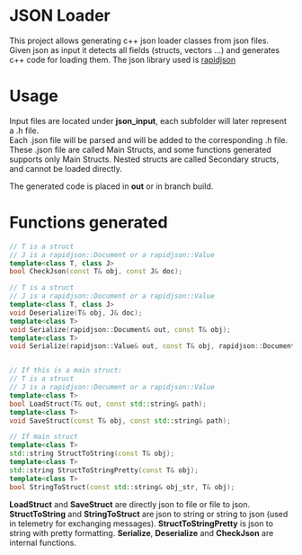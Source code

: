 # JSON Loader
This project allows generating c++ json loader classes from json files.  
Given json as input it detects all fields (structs, vectors ...) and generates c++ code for loading them.
The json library used is [rapidjson](git@github.com:Tencent/rapidjson.git)

# Usage
Input files are located under **json_input**, each subfolder will later represent a .h file.  
Each .json file will be parsed and will be added to the corresponding .h file. These .json file are called Main Structs, and some functions generated supports only Main Structs.
Nested structs are called Secondary structs, and cannot be loaded directly.

The generated code is placed in **out** or in branch build.

# Functions generated
~~~c++
// T is a struct
// J is a rapidjson::Document or a rapidjson::Value
template<class T, class J>
bool CheckJson(const T& obj, const J& doc);

// T is a struct
// J is a rapidjson::Document or a rapidjson::Value
template<class T, class J>
void Deserialize(T& obj, J& doc);
template<class T>
void Serialize(rapidjson::Document& out, const T& obj);
template<class T>
void Serialize(rapidjson::Value& out, const T& obj, rapidjson::Document::AllocatorType& alloc);


// If this is a main struct:
// T is a struct
// J is a rapidjson::Document or a rapidjson::Value
template<class T>
bool LoadStruct(T& out, const std::string& path);
template<class T>
void SaveStruct(const T& obj, const std::string& path);

// If main struct
template<class T>
std::string StructToString(const T& obj);
template<class T>
std::string StructToStringPretty(const T& obj);
template<class T>
bool StringToStruct(const std::string& obj_str, T& obj);
~~~


**LoadStruct** and **SaveStruct** are directly json to file or file to json.
**StructToString** and **StringToStruct** are json to string or string to json (used in telemetry for exchanging messages).
**StructToStringPretty** is json to string with pretty formatting.
**Serialize**, **Deserialize** and **CheckJson** are internal functions.